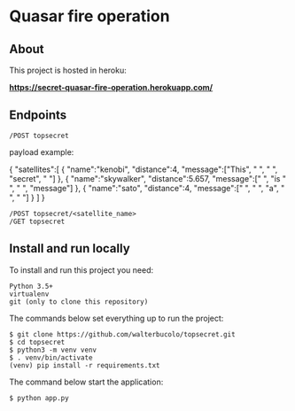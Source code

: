 # Quasar fire operation

## About
This project is hosted in heroku:

**https://secret-quasar-fire-operation.herokuapp.com/**

## Endpoints
    /POST topsecret
payload  example:

{
   "satellites":[
      {
         "name":"kenobi",
         "distance":4,
         "message":["This", " ", " ", "secret", " "]
      },
      {
         "name":"skywalker",
         "distance":5.657,
         "message":[" ", "is " ", " ", "message"]
      },
      {
         "name":"sato",
         "distance":4,
         "message":[" ", " ", "a", " ", " "]
      }
   ]
}



    /POST topsecret/<satellite_name>
    /GET topsecret
  

## Install and run locally

To install and run this project you need:

    Python 3.5+
    virtualenv
    git (only to clone this repository)

The commands below set everything up to run the project:

    $ git clone https://github.com/walterbucolo/topsecret.git
    $ cd topsecret
    $ python3 -m venv venv
    $ . venv/bin/activate
    (venv) pip install -r requirements.txt

The command below start the application:

    $ python app.py
